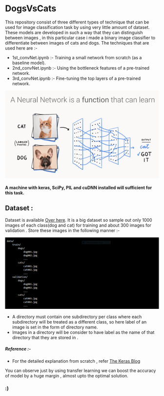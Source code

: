 # DogsVsCats
This repository consist of three different types of technique that can be used for image classification task by using very little amount of dataset. These models are developed in such a way that they can distinguish between images , in this particular case i made a binary image classifier to differentiate between images of cats and dogs. The techniques that are used here are :-

* 1st_convNet.ipynb :- Training a small network from scratch (as a baseline model).
* 2nd_convNet.ipynb :- Using the bottleneck features of a pre-trained network.
* 3rd_convNet.ipynb :- Fine-tuning the top layers of a pre-trained network.

![title](img2.gif)
#### A machine with keras, SciPy, PIL and cuDNN installed will sufficient for this task.

## Dataset :
Dataset is available <a href ="https://www.kaggle.com/c/dogs-vs-cats/data">Over here</a>. It is a big dataset so sample out only 1000 images of each class(dog and cat) for training and about 300 images for validation . Store these images in the following manner :-

![title](img3.PNG)
* A directory must contain one subdirectory per class where each subdirectory will be treated as a different class, so here label of an image is set in the form of directory name. 
* Images in a directory will be consider to have label as the name of that directory that they are stored in .

##### Reference :-
* For the detailed explanation from scratch , refer <a href ="https://blog.keras.io/building-powerful-image-classification-models-using-very-little-data.html">The Keras Blog</a>

You can observe just by using transfer learning we can boost the accuracy of model by a huge margin , almost upto the optimal solution.

### :)
